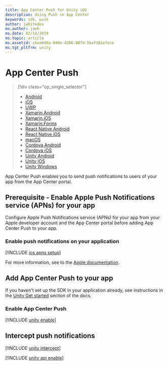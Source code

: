 ```yaml
---
title: App Center Push for Unity iOS
description: Using Push in App Center
keywords: sdk, push
author: jwhitedev
ms.author: jawh
ms.date: 02/14/2019
ms.topic: article
ms.assetid: c6ee6d0a-940e-4266-887d-5baf181efece
ms.tgt_pltfrm: unity
---
```


# App Center Push

> [!div  class="op_single_selector"]
> * [Android](android.md)
> * [iOS](ios.md)
> * [UWP](uwp.md)
> * [Xamarin.Android](xamarin-android.md)
> * [Xamarin.iOS](xamarin-ios.md)
> * [Xamarin.Forms](xamarin-forms.md)
> * [React Native Android](react-native-android.md)
> * [React Native iOS](react-native-ios.md)
> * [macOS](macos.md)
> * [Cordova Android](cordova-android.md)
> * [Cordova iOS](cordova-ios.md)
> * [Unity Android](unity-android.md)
> * [Unity iOS](unity-ios.md)
> * [Unity Windows](unity-windows.md)

App Center Push enables you to send push notifications to users of your app from the App Center portal.

## Prerequisite - Enable Apple Push Notifications service (APNs) for your app

Configure Apple Push Notifications service (APNs) for your app from your Apple developer account and the App Center portal before adding App Center Push to your app.

### Enable push notifications on your application

[!INCLUDE [ios apns setup](includes/ios-apns-setup.md)]

For more information, see to the [Apple documentation](https://help.apple.com/xcode/mac/current/#/dev11b059073).

## Add App Center Push to your app

If you haven't set up the SDK in your application already, see instructions in the [Unity Get started](~/sdk/getting-started/unity.md) section of the docs.

### Enable App Center Push

[!INCLUDE [unity enable](includes/unity-enable.md)]

## Intercept push notifications

[!INCLUDE [unity intercept](includes/unity-intercept.md)]

[!INCLUDE [unity api enable](includes/unity-api-enable.md)]